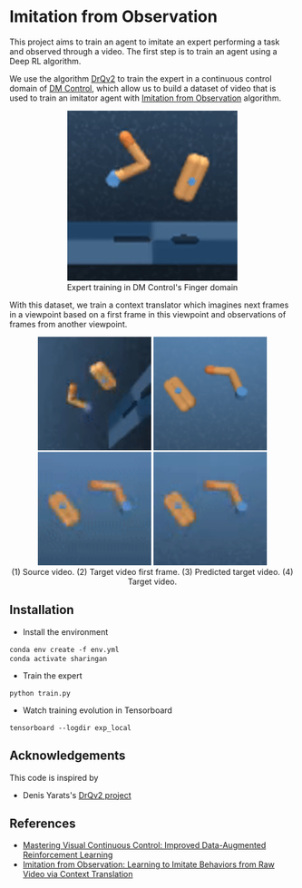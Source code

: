 # Imitation from Observation

This project aims to train an agent to imitate an expert performing a task and observed through a video.
The first step is to train an agent using a Deep RL algorithm. 

We use the algorithm [DrQv2](https://arxiv.org/abs/2107.09645) to train the expert in a continuous control domain of [DM Control](https://github.com/deepmind/dm_control),
which allow us to build a dataset of video that is used to train an imitator agent with [Imitation from Observation](https://arxiv.org/abs/1707.03374) algorithm.

<p align="center">
<img src="demo/demo-expert.gif" width="300">
<br>
Expert training in DM Control's Finger domain
</p>

With this dataset, we train a context translator which imagines next frames in a viewpoint based on a first frame in this viewpoint and observations of frames from another viewpoint.
<p align="center">
<img src="demo/source.gif" width="200">
<img src="demo/fobs.png" width="200">
<img src="demo/predict.gif" width="200">
<img src="demo/target.gif" width="200">
<br>
(1) Source video. (2) Target video first frame. (3) Predicted target video. (4) Target video.
</p>



## Installation

* Install the environment
```shell
conda env create -f env.yml
conda activate sharingan
```

* Train the expert
```shell
python train.py
```

* Watch training evolution in Tensorboard
```shell
tensorboard --logdir exp_local
```

## Acknowledgements
This code is inspired by
* Denis Yarats's [DrQv2 project](https://github.com/facebookresearch/drqv2)

## References
* [Mastering Visual Continuous Control: Improved Data-Augmented Reinforcement Learning](https://arxiv.org/pdf/2107.09645.pdf)
* [Imitation from Observation: Learning to Imitate Behaviors from Raw Video via Context Translation](https://arxiv.org/pdf/1707.03374.pdf)
